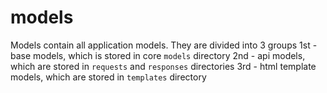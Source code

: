 # models

Models contain all application models. They are divided into 3 groups
1st - base models, which is stored in core `models` directory
2nd - api models, which are stored in `requests` and `responses` directories
3rd - html template models, which are stored in `templates` directory
